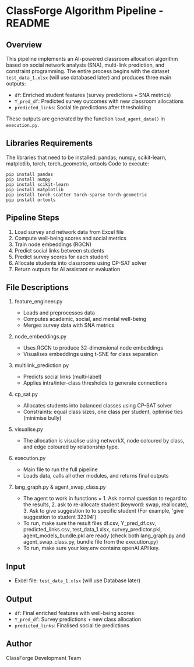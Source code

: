 
ClassForge Algorithm Pipeline - README
======================================

Overview
--------
This pipeline implements an AI-powered classroom allocation algorithm based on social network analysis (SNA), multi-link prediction, and constraint programming. The entire process begins with the dataset `test_data_1.xlsx` (will use databased later) and produces three main outputs:

- `df`: Enriched student features (survey predictions + SNA metrics)
- `Y_pred_df`: Predicted survey outcomes with new classroom allocations
- `predicted_links`: Social tie predictions after thresholding

These outputs are generated by the function `load_agent_data()` in `execution.py`.

**Libraries Requirements**
--------------------------
The libraries that need to be installed: pandas, numpy, scikit-learn, matplotlib, torch, torch_geometric, ortools
Code to execute:
```
pip install pandas
pip install numpy
pip install scikit-learn
pip install matplotlib
pip install torch-scatter torch-sparse torch-geometric
pip install ortools
```

Pipeline Steps
--------------
1. Load survey and network data from Excel file
2. Compute well-being scores and social metrics
3. Train node embeddings (RGCN)
4. Predict social links between students
5. Predict survey scores for each student
6. Allocate students into classrooms using CP-SAT solver
7. Return outputs for AI assistant or evaluation

File Descriptions
-----------------

1. feature_engineer.py
   - Loads and preprocesses data
   - Computes academic, social, and mental well-being
   - Merges survey data with SNA metrics

2. node_embeddings.py
   - Uses RGCN to produce 32-dimensional node embeddings
   - Visualises embeddings using t-SNE for class separation

3. multilink_prediction.py
   - Predicts social links (multi-label)
   - Applies intra/inter-class thresholds to generate connections

4. cp_sat.py
   - Allocates students into balanced classes using CP-SAT solver
   - Constraints: equal class sizes, one class per student, optimise ties (minimise bully)
  
5. visualise.py
   - The allocation is visualise using networkX, node coloured by class, and edge coloured by relationship type.

6. execution.py
   - Main file to run the full pipeline
   - Loads data, calls all other modules, and returns final outputs
     
7. lang_graph.py & agent_swap_class.py
   - The agent to work in functions = 1. Ask normal question to regard to the results, 2. ask to re-allocate student (keyword: swap, reallocate), 3. Ask to give suggestion to to specific student (For example, 'give suggestion to student 32394')
   - To run, make sure the result files df.csv, Y_pred_df.csv, predicted_links.csv, test_data_1.xlsx, survey_predictor.pkl, agent_models_bundle.pkl are ready (check both lang_graph.py and agent_swap_class.py, bundle file from the execution.py)
   - To run, make sure your key.env contains openAI API key.
  
   

Input
-----
- Excel file: `test_data_1.xlsx` (will use Database later)

Output
------
- `df`: Final enriched features with well-being scores
- `Y_pred_df`: Survey predictions + new class allocation
- `predicted_links`: Finalised social tie predictions

Author
------
ClassForge Development Team
